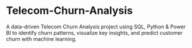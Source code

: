 # Telecom-Churn-Analysis
A data-driven Telecom Churn Analysis project using SQL, Python &amp; Power BI to identify churn patterns, visualize key insights, and predict customer churn with machine learning.

